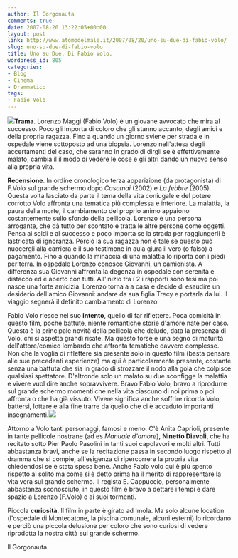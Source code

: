```yaml
---
author: Il Gorgonauta
comments: true
date: 2007-08-20 13:22:05+00:00
layout: post
link: http://www.atomodelmale.it/2007/08/20/uno-su-due-di-fabio-volo/
slug: uno-su-due-di-fabio-volo
title: Uno su Due. Di Fabio Volo.
wordpress_id: 805
categories:
- Blog
- Cinema
- Drammatico
tags:
- Fabio Volo
---
```


![](http://www.atomodelmale.it/wp-content/uploads/2008/10/unosudue.jpg)**Trama**. Lorenzo Maggi (Fabio Volo) è un giovane avvocato che mira al successo. Poco gli importa di coloro che gli stanno accanto, degli amici e della propria ragazza. Fino a quando un giorno sviene per strada e in ospedale viene sottoposto ad una biopsia. Lorenzo nell'attesa degli accertamenti del caso, che saranno in grado di dirgli se è effettivamente malato, cambia il il modo di vedere le cose e gli altri dando un nuovo senso alla propria vita.

**Recensione**. In ordine cronologico terza apparizione (da protagonista) di F.Volo sul grande schermo dopo _Casomai_ (2002) e _La febbre_ (2005). Questa volta lasciato da parte il tema della vita coniugale e del potere corrotto Volo affronta una tematica più complessa e interiore. La malattia, la paura della morte, il cambiamento del proprio animo appaiono costantemente sullo sfondo della pellicola. Lorenzo è una persona arrogante, che dà tutto per scontato e tratta le altre persone come oggetti. Pensa ai soldi e al successo e poco importa se la strada per raggiungerli è lastricata di ignoranza. Perciò la sua ragazza non è tale se questo può nuocergli alla carriera e il suo testimone in aula giura il vero (o falso) a pagamento. Fino a quando la minaccia di una malattia lo riporta con i piedi per terra. In ospedale Lorenzo conosce Giovanni, un camionista. A differenza sua Giovanni affronta la degenza in ospedale con serenità e distacco ed è aperto con tutti. All'inizio tra i 2 i rapporti sono tesi ma poi nasce una forte amicizia. Lorenzo torna a a casa e decide di esaudire un desiderio dell'amico Giovanni: andare da sua figlia Trecy e portarla da lui. Il viaggio segnerà il definito cambiamento di Lorenzo.

<!-- more -->


Fabio Volo riesce nel suo **intento**, quello di far riflettere. Poca comicità in questo film, poche battute, niente romantiche storie d'amore nate per caso. Questa è la principale novità della pellicola che delude, data la presenza di Volo, chi si aspetta grandi risate. Ma questo forse è una segno di maturità dell'attore/comico lombardo che affronta tematiche davvero complesse. Non che la voglia di riflettere sia presente solo in questo film (basta pensare alle sue precedenti esperienze) ma qui è particolarmente presente, costante senza una battuta che sia in grado di strozzare il nodo alla gola che colpisce qualsiasi spettatore. D'altronde solo un malato su due sconfigge la malattia e vivere vuol dire anche sopravvivere. Bravo Fabio Volo, bravo a riprodurre sul grande schermo momenti che nella vita ciascuno di noi prima o poi affronta o che ha già vissuto. Vivere significa anche soffrire ricorda Volo, battersi, lottare e alla fine trarre da quello che ci è accaduto importanti insegnamenti.![](http://www.atomodelmale.it/wp-content/uploads/2008/10/fabiovolo-300x199.jpg)

Attorno a Volo tanti personaggi, famosi e meno. C'è Anita Caprioli, presente in tante pellicole nostrane (ad es _Manuale d'amore_), **Ninetto Diavoli**, che ha recitato sotto Pier Paolo Pasolini in tanti suoi capolavori e molti altri. Tutti abbastanza bravi, anche se la recitazione passa in secondo luogo rispetto al dramma che si compie, all'esigenza di ripercorrere la propria vita chiedendosi se è stata spesa bene. Anche Fabio volo qui è più spento rispetto al solito ma come si è detto prima ha il merito di rappresentare la vita vera sul grande schermo. Il regista E. Cappuccio, personalmente abbastanza sconosciuto, in questo film è bravo a dettare i tempi e dare spazio a Lorenzo (F.Volo) e ai suoi tormenti.

Piccola **curiosità**. Il film in parte è girato ad Imola. Ma solo alcune location (l'ospedale di Montecatone, la piscina comunale, alcuni esterni) lo ricordano e perciò una piccola delusione per coloro che sono curiosi di vedere riprodotta la nostra città sul grande schermo.

Il Gorgonauta.
